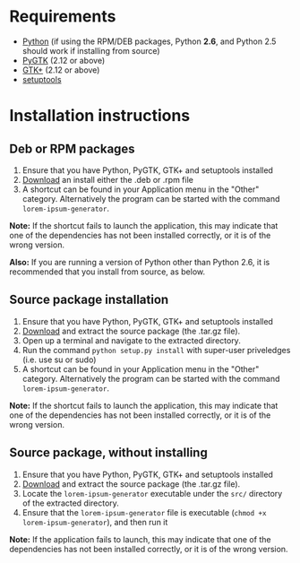 # Requirements #

  * [Python](http://python.org/download/) (if using the RPM/DEB packages, Python **2.6**, and Python 2.5 should work if installing from source)
  * [PyGTK](http://pygtk.org/downloads.html) (2.12 or above)
  * [GTK+](http://www.gtk.org/download.html) (2.12 or above)
  * [setuptools](http://pypi.python.org/pypi/setuptools)

# Installation instructions #

## Deb or RPM packages ##

  1. Ensure that you have Python, PyGTK, GTK+ and setuptools installed
  1. [Download](http://code.google.com/p/lorem-ipsum-generator/downloads/list) an install either the .deb or .rpm file
  1. A shortcut can be found in your Application menu in the "Other" category. Alternatively the program can be started with the command `lorem-ipsum-generator`.

**Note:** If the shortcut fails to launch the application, this may indicate that one of the dependencies has not been installed correctly, or it is of the wrong version.

**Also:** If you are running a version of Python other than Python 2.6, it is recommended that you install from source, as below.

## Source package installation ##

  1. Ensure that you have Python, PyGTK, GTK+ and setuptools installed
  1. [Download](http://code.google.com/p/lorem-ipsum-generator/downloads/list) and extract the source package (the .tar.gz file).
  1. Open up a terminal and navigate to the extracted directory.
  1. Run the command `python setup.py install` with super-user priveledges (i.e. use su or sudo)
  1. A shortcut can be found in your Application menu in the "Other" category. Alternatively the program can be started with the command `lorem-ipsum-generator`.

**Note:** If the shortcut fails to launch the application, this may indicate that one of the dependencies has not been installed correctly, or it is of the wrong version.

## Source package, without installing ##

  1. Ensure that you have Python, PyGTK, GTK+ and setuptools installed
  1. [Download](http://code.google.com/p/lorem-ipsum-generator/downloads/list) and extract the source package (the .tar.gz file).
  1. Locate the `lorem-ipsum-generator` executable under the `src/` directory of the extracted directory.
  1. Ensure that the `lorem-ipsum-generator` file is executable (`chmod +x lorem-ipsum-generator`), and then run it

**Note:** If the application fails to launch, this may indicate that one of the dependencies has not been installed correctly, or it is of the wrong version.